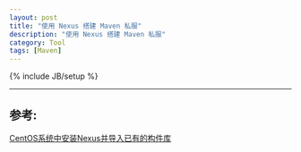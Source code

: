 ```yaml
---
layout: post
title: "使用 Nexus 搭建 Maven 私服"
description: "使用 Nexus 搭建 Maven 私服"
category: Tool
tags: [Maven]
---
```

{% include JB/setup %}



***

## 参考:

[CentOS系统中安装Nexus并导入已有的构件库](http://www.cnblogs.com/gao241/archive/2012/09/12/2682026.html)

